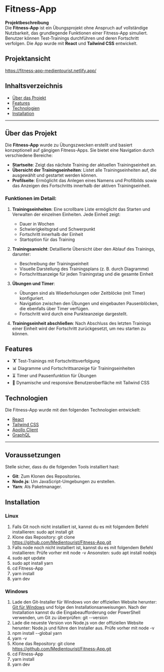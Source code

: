 # Fitness-App

**Projektbeschreibung**  
Die **Fitness-App** ist ein Übungsprojekt ohne Anspruch auf vollständige Nutzbarkeit, das grundlegende Funktionen einer Fitness-App simuliert.
Benutzer können Test-Trainings durchführen und deren Fortschritt verfolgen. Die App wurde mit **React** und **Tailwind CSS** entwickelt.

## Projektansicht

https://fitness-app-medientourist.netlify.app/

## Inhaltsverzeichnis

- [Über das Projekt](#über-das-projekt)
- [Features](#features)
- [Technologien](#technologien)
- [Installation](#installation)

---

## Über das Projekt

Die **Fitness-App** wurde zu Übungszwecken erstellt und basiert konzeptionell auf gängigen Fitness-Apps. Sie bietet eine Navigation durch verschiedene Bereiche:

- **Startseite**: Zeigt das nächste Training der aktuellen Trainingseinheit an.
- **Übersicht der Trainingseinheiten**: Listet alle Trainingseinheiten auf, die ausgewählt und gestartet werden können.
- **Profilseite**: Ermöglicht das Anlegen eines Namens und Profilbilds sowie das Anzeigen des Fortschritts innerhalb der aktiven Trainingseinheit.

### Funktionen im Detail:

1. **Trainingseinheiten**: Eine scrollbare Liste ermöglicht das Starten und Verwalten der einzelnen Einheiten. Jede Einheit zeigt:
   - Dauer in Wochen
   - Schwierigkeitsgrad und Schwerpunkt
   - Fortschritt innerhalb der Einheit
   - Startoption für das Training

2. **Trainingsansicht**: Detaillierte Übersicht über den Ablauf des Trainings, darunter:
   - Beschreibung der Trainingseinheit
   - Visuelle Darstellung des Trainingsplans (z. B. durch Diagramme)
   - Fortschrittsanzeige für jeden Trainingstag und die gesamte Einheit

3. **Übungen und Timer**:
   - Übungen sind als Wiederholungen oder Zeitblöcke (mit Timer) konfiguriert.
   - Navigation zwischen den Übungen und eingebauten Pausenblöcken, die ebenfalls über Timer verfügen.
   - Fortschritt wird durch eine Punkteanzeige dargestellt.

4. **Trainingseinheit abschließen**: Nach Abschluss des letzten Trainings einer Einheit wird der Fortschritt zurückgesetzt, um neu starten zu können.

## Features

- 🏋️ Test-Trainings mit Fortschrittsverfolgung
- 📊 Diagramme und Fortschrittsanzeige für Trainingseinheiten
- ⏳ Timer und Pausenfunktion für Übungen
- 🎨 Dynamische und responsive Benutzeroberfläche mit Tailwind CSS

## Technologien

Die Fitness-App wurde mit den folgenden Technologien entwickelt:

- [React](https://reactjs.org/)
- [Tailwind CSS](https://tailwindcss.com/)
- [Apollo Client](https://www.apollographql.com/docs/react/)
- [GraphQL](https://graphql.org/)

---

## Voraussetzungen

Stelle sicher, dass du die folgenden Tools installiert hast:
- **Git**: Zum Klonen des Repositories.
- **Node.js**: Um JavaScript-Umgebungen zu erstellen.
- **Yarn**: Als Paketmanager.

## Installation
   ### Linux
   1. Falls Git noch nicht installiert ist, kannst du es mit folgendem Befehl installieren:
      sudo apt install git
   2. Klone das Repository:
      git clone https://github.com/Medientourist/Fitness-App.git
   3. Falls node noch nicht installiert ist, kannst du es mit folgendem Befehl installieren:
      Prüfe vorher mit
      node -v
      Ansonsten:
      sudo apt install nodejs
   4. sudo apt update
   5. sudo apt install yarn
   6. cd Fitness-App
   7. yarn install
   8. yarn dev

   ### Windows
   1. Lade den Git-Installer für Windows von der offiziellen Website herunter: [Git für Windows](https://git-scm.com/download/win) und folge den Installationsanweisungen.
      Nach der Installation kannst du die Eingabeaufforderung oder PowerShell verwenden, um Git zu überprüfen:
      git --version
   2. Lade die neueste Version von Node.js von der offiziellen Website herunter: Node.js und führe den Installer aus.
      Prüfe vorher mit
      node -v
   3. npm install --global yarn
   4. yarn -v
   5. Klone das Repository:
      git clone https://github.com/Medientourist/Fitness-App.git
   6. cd Fitness-App
   7. yarn install
   8. yarn dev

